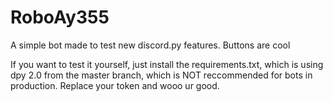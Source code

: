 # RoboAy355

A simple bot made to test new discord.py features.
Buttons are cool

If you want to test it yourself, just install the requirements.txt, which is using dpy 2.0 from the master branch, which is NOT reccommended for bots in production. Replace your token and wooo ur good.
